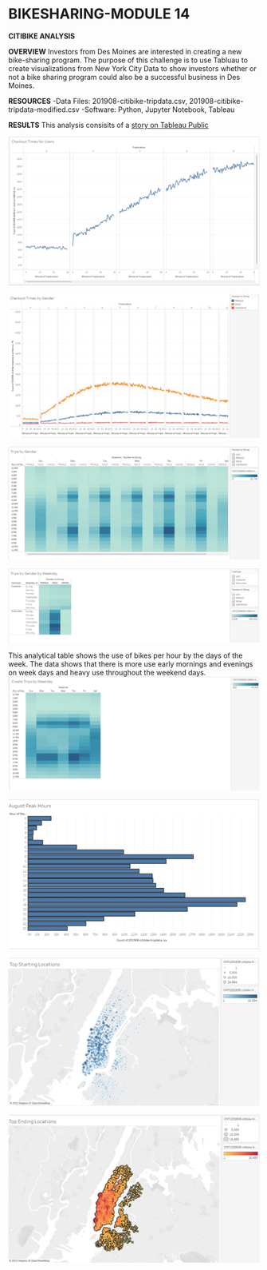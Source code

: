 # BIKESHARING-MODULE 14
**CITIBIKE ANALYSIS**

**OVERVIEW**
Investors from Des Moines are interested in creating a new bike-sharing program.  The purpose of this challenge is to use Tabluau to create visualizations from New York City Data to show investors whether or not a bike sharing program could also be a successful business in Des Moines.

**RESOURCES**
-Data Files: 201908-citibike-tripdata.csv, 201908-citibike-tripdata-modified.csv
-Software: Python, Jupyter Notebook, Tableau

**RESULTS**
This analysis consisits of a [story on Tableau Public](https://public.tableau.com/authoring/NYCCitibikeChallenge_16489552189930/Story1#1)

![Tableau Images/Checkout Times for Users.png](https://github.com/KiraLivingston/Bikesharing/blob/main/Tableau%20Images/Checkout%20Times%20for%20Users.png)






![Tableau Images/Checkout Times by Gender.png](https://github.com/KiraLivingston/Bikesharing/blob/main/Tableau%20Images/Checkout%20Times%20by%20Gender.png)

![Tableau Images/Trips by Gender.png](https://github.com/KiraLivingston/Bikesharing/blob/main/Tableau%20Images/Trips%20by%20gender.png)


![Tableau Images/Trips by gender by weekday.png](https://github.com/KiraLivingston/Bikesharing/blob/main/Tableau%20Images/Trips%20by%20gender%20by%20weekday.png)

This analytical table shows the use of bikes per hour by the days of the week.  The data shows that there is more use early mornings and evenings on week days and heavy use throughout the weekend days.
![Tableau Images/Trips by weekday.png](https://github.com/KiraLivingston/Bikesharing/blob/main/Tableau%20Images/Trips%20by%20Weekday.png)


![Tableau Images/August peak hours.png](https://github.com/KiraLivingston/Bikesharing/blob/main/Tableau%20Images/August%20peak%20hours.png)

![Tableau Images/top starting locations.png](https://github.com/KiraLivingston/Bikesharing/blob/main/Tableau%20Images/top%20starting%20locations.png)

![Tableau Images/top ending locations.png](https://github.com/KiraLivingston/Bikesharing/blob/main/Tableau%20Images/top%20ending%20locations.png)
